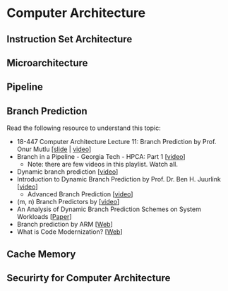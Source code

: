 
# Computer Architecture

## Instruction Set Architecture

## Microarchitecture

## Pipeline

## Branch Prediction

Read the following resource to understand this topic:
- 18-447 Computer Architecture Lecture 11: Branch Prediction by Prof. Onur Mutlu [[slide](https://course.ece.cmu.edu/~ece447/s13/lib/exe/fetch.php?media=onur-447-spring13-lecture11-branch-prediction-afterlecture.pdf) | [video](https://www.youtube.com/watch?v=z77VpggShvg)]
- Branch in a Pipeline - Georgia Tech - HPCA: Part 1 [[video](https://www.youtube.com/watch?v=ckQAlp7WeHo)]
  - Note: there are few videos in this playlist. Watch all.
- Dynamic branch prediction [[video](https://www.youtube.com/watch?v=MFgSSm7KaYY)]
- Introduction to Dynamic Branch Prediction by Prof. Dr. Ben H. Juurlink [[video](https://www.youtube.com/watch?v=PFmx2p6NA0A)]
  - Advanced Branch Prediction [[video](https://www.youtube.com/watch?v=avp3bDqCXYM)]
- (m, n) Branch Predictors by [[video](https://www.youtube.com/watch?v=RShaZENRGFg0)]
- An Analysis of Dynamic Branch Prediction Schemes on System Workloads [[Paper](http://citeseerx.ist.psu.edu/viewdoc/download?doi=10.1.1.47.2721&rep=rep1&type=pdf)]
- Branch prediction by ARM [[Web](https://developer.arm.com/documentation/ddi0211/h/program-flow-prediction/branch-prediction)]
- What is Code Modernization? [[Web](https://software.intel.com/content/www/us/en/develop/topics/modern-code.html)]

## Cache Memory


## Securirty for Computer Architecture
